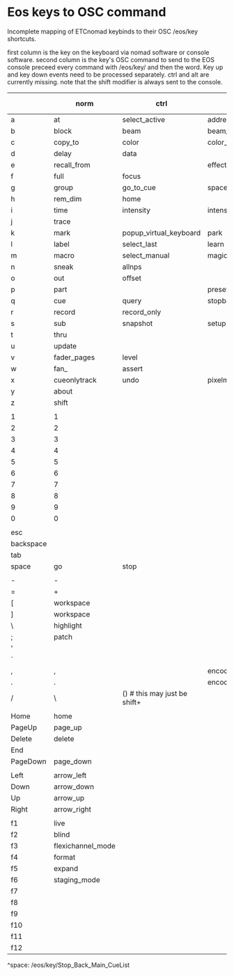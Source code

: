 # Eos keys to OSC command

Incomplete mapping of ETCnomad keybinds to their OSC /eos/key shortcuts.

first column is the key on the keyboard via nomad software or console software.
second column is the key's OSC command to send to the EOS console
preceed every command with /eos/key/ and then the word. Key up and key down events need to be processed separately.
ctrl and alt are currently missing.
note that the shift modifier is always sent to the console.

|           | norm              | ctrl                         | alt                        | ctrl + alt             | shift (but irrelevant) |
| --------- | ----------------- | ---------------------------- | -------------------------- | ---------------------- | ---------------------- |
| a         | at                | select_active                | address                    | playbackassert         |                        |
| b         | block             | beam                         | beam_palette               | intensity_block        |                        |
| c         | copy_to           | color                        | color_palette              | scroller_frame         |                        |
| d         | delay             | data                         |                            | follow                 |                        |
| e         | recall_from       |                              | effect                     |                        |                        |
| f         | full              | focus                        |                            | freeze                 |                        |
| g         | group             | go_to_cue                    | spacebar_go                | go_to_cue_0            |                        |
| h         | rem_dim           | home                         |                            | highlight              |                        |
| i         | time              | intensity                    | intensity_palette          | display_timing         |                        |
| j         | trace             |                              |                            |                        |                        |
| k         | mark              | popup_virtual_keyboard       | park                       |                        |                        |
| l         | label             | select_last                  | learn                      |                        |                        |
| m         | macro             | select_manual                | magic_sheet                |                        |                        |
| n         | sneak             | allnps                       |                            |                        |                        |
| o         | out               | offset                       |                            |                        |                        |
| p         | part              |                              | preset                     | capture                |                        |
| q         | cue               | query                        | stopback                   |                        |                        |
| r         | record            | record_only                  |                            |                        |                        |
| s         | sub               | snapshot                     | setup                      |                        |                        |
| t         | thru              |                              |                            | timing_disable         |                        |
| u         | update            |                              |                            | focus_wand             |                        |
| v         | fader_pages       | level                        |                            | notes                  |                        |
| w         | fan\_             | assert                       |                            | color_path             |                        |
| x         | cueonlytrack      | undo                         | pixelmap                   |                        |                        |
| y         | about             |                              |                            |                        |                        |
| z         | shift             |                              |                            |                        |                        |
|           |                   |                              |                            |                        |                        |
| 1         | 1                 |                              |                            |                        |                        |
| 2         | 2                 |                              |                            |                        |                        |
| 3         | 3                 |                              |                            |                        |                        |
| 4         | 4                 |                              |                            |                        |                        |
| 5         | 5                 |                              |                            |                        |                        |
| 6         | 6                 |                              |                            |                        |                        |
| 7         | 7                 |                              |                            |                        |                        |
| 8         | 8                 |                              |                            |                        |                        |
| 9         | 9                 |                              |                            |                        |                        |
| 0         | 0                 |                              |                            |                        |                        |
|           |                   |                              |                            |                        |                        |
| esc       |                   |                              |                            |                        |                        |
| backspace |                   |                              |                            |                        |                        |
| tab       |                   |                              |                            |                        |                        |
| space     | go                | stop                         |                            |                        |                        |
|           |                   |                              |                            |                        |                        |
| -         | -                 |                              |                            | )                      | )                      |
| =         | +                 |                              |                            | (                      | (                      |
| [         | workspace         |                              |                            | encoder_category_color |                        |
| ]         | workspace         |                              |                            | encoder_category_image |                        |
| \\        | highlight         |                              |                            |                        |                        |
| ;         | patch             |                              |                            | encoder_category_form  |                        |
| '         |                   |                              |                            | encoder_custom         |                        |
| `         |                   |                              |                            |                        |                        |
| ,         | ,                 |                              | encoder_category_shutter   | encoder_category_focus |                        |
| .         | .                 |                              | encoder_category_intensity |                        |                        |
| /         | \                 | () # this may just be shift+ |                            |                        |                        |
|           |                   |                              |                            |                        |                        |
| Home      | home              |                              |                            |                        |                        |
| PageUp    | page_up           |                              |                            |                        |                        |
| Delete    | delete            |                              |                            |                        |                        |
| End       |                   |                              |                            |                        |                        |
| PageDown  | page_down         |                              |                            |                        |                        |
|           |                   |                              |                            |                        |                        |
| Left      | arrow_left        |                              |                            |                        |                        |
| Down      | arrow_down        |                              |                            |                        |                        |
| Up        | arrow_up          |                              |                            |                        |                        |
| Right     | arrow_right       |                              |                            |                        |                        |
|           |                   |                              |                            |                        |                        |
| f1        | live              |                              |                            |                        |                        |
| f2        | blind             |                              |                            |                        |                        |
| f3        | flexichannel_mode |                              |                            |                        |                        |
| f4        | format            |                              |                            |                        |                        |
| f5        | expand            |                              |                            |                        |                        |
| f6        | staging_mode      |                              |                            |                        |                        |
| f7        |                   |                              |                            |                        |                        |
| f8        |                   |                              |                            |                        |                        |
| f9        |                   |                              |                            |                        |                        |
| f10       |                   |                              |                            |                        |                        |
| f11       |                   |                              |                            |                        |                        |
| f12       |                   |                              |                            |                        |                        |

^space: /eos/key/Stop_Back_Main_CueList

